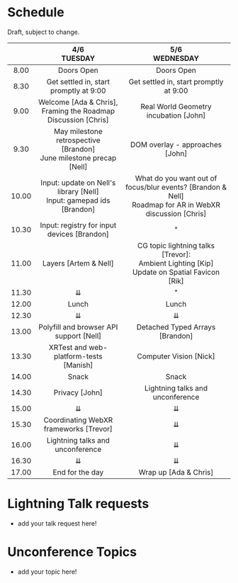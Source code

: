 # Schedule

Draft, subject to change.

|       |                       4/6 <br /> TUESDAY                                  |                       5/6 <br /> WEDNESDAY                   |
|:-----:|:-------------------------------------------------------------------------:|:-------------------------------------------------------------:|
|  8.00 | Doors Open                                                                | Doors Open                                                    |
|  8.30 | Get settled in, start promptly at 9:00                                    | Get settled in, start promptly at 9:00                        |
|  9.00 | Welcome [Ada & Chris],<br />Framing the Roadmap Discussion [Chris]        | Real World Geometry incubation [John]                         |
|  9.30 | May milestone retrospective [Brandon]<br />June milestone precap [Nell]   | DOM overlay - approaches [John]                            |
| 10.00 | Input: update on Nell's library [Nell]<br />Input: gamepad ids [Brandon]  | What do you want out of focus/blur events? [Brandon & Nell]<br />Roadmap for AR in WebXR discussion [Chris]                    |
| 10.30 | Input: registry for input devices [Brandon]                               | " |
| 11.00 | Layers [Artem & Nell]                                                     | CG topic lightning talks [Trevor]:<br />Ambient Lighting [Kip]<br />Update on Spatial Favicon [Rik] |
| 11.30 |    ⇊                                                                      |  "  |
| 12.00 | Lunch                                                                     | Lunch                                                         |
| 12.30 |    ⇊                                                                      |    ⇊                                                          |
| 13.00 | Polyfill and browser API support [Nell]                                   | Detached Typed Arrays [Brandon]                               |
| 13.30 | XRTest and web-platform-tests [Manish]                                    | Computer Vision [Nick]                                        |
| 14.00 | Snack                                                                     | Snack                                                         |
| 14.30 | Privacy [John]                                                            | Lightning talks and unconference                              |
| 15.00 |    ⇊                                                                      |              ⇊                                                |
| 15.30 | Coordinating WebXR frameworks [Trevor]                                    |              ⇊                                                |
| 16.00 | Lightning talks and unconference                                          |              ⇊                                                |
| 16.30 |    ⇊                                                                      |              ⇊                                                |
| 17.00 | End for the day                                                           | Wrap up [Ada & Chris]                                         |
                                                                                    

# Lightning Talk requests
  * add your talk request here!

# Unconference Topics
  * add your topic here!
